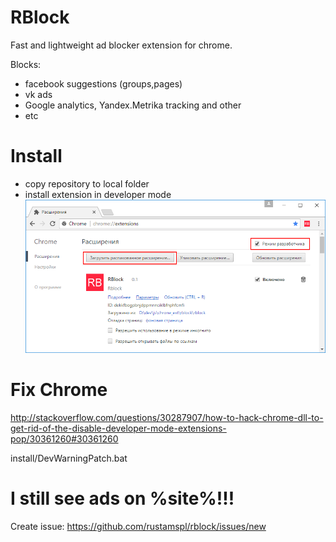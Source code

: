 # RBlock 
Fast and  lightweight ad blocker extension for chrome.

Blocks:
* facebook suggestions (groups,pages)
* vk ads
* Google analytics, Yandex.Metrika tracking and other
* etc

# Install

* copy repository to local folder
* install extension in developer mode
![Install extension](https://github.com/rustamspl/rblock/blob/master/install/screen.png)

# Fix Chrome
http://stackoverflow.com/questions/30287907/how-to-hack-chrome-dll-to-get-rid-of-the-disable-developer-mode-extensions-pop/30361260#30361260

install/DevWarningPatch.bat

# I still see ads on %site%!!!
Create issue:
https://github.com/rustamspl/rblock/issues/new
